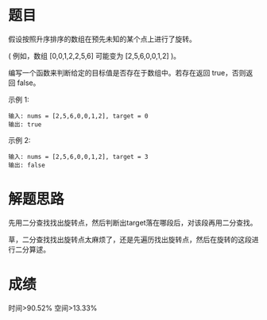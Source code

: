 # 题目
假设按照升序排序的数组在预先未知的某个点上进行了旋转。

( 例如，数组 [0,0,1,2,2,5,6] 可能变为 [2,5,6,0,0,1,2] )。

编写一个函数来判断给定的目标值是否存在于数组中。若存在返回 true，否则返回 false。

示例 1:

    输入: nums = [2,5,6,0,0,1,2], target = 0
    输出: true
示例 2:

    输入: nums = [2,5,6,0,0,1,2], target = 3
    输出: false

# 解题思路
先用二分查找找出旋转点，然后判断出target落在哪段后，对该段再用二分查找。

草，二分查找找出旋转点太麻烦了，还是先遍历找出旋转点，然后在旋转的这段进行二分算逑。

# 成绩
时间>90.52%
空间>13.33%
